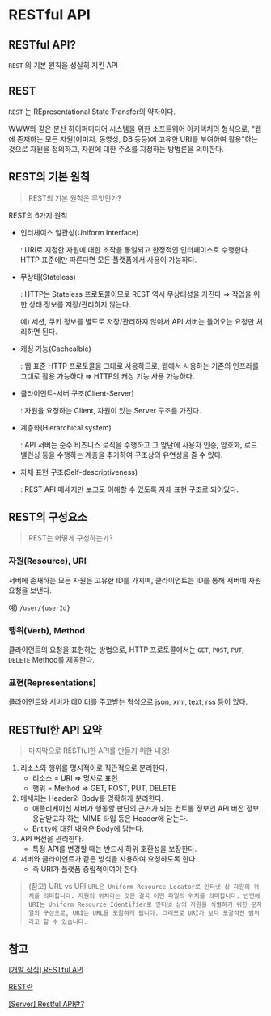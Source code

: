# RESTful API

## RESTful API?

`REST` 의 기본 원칙을 성실히 지킨 API

## REST

`REST` 는 REpresentational State Transfer의 약자이다. 

WWW와 같은 분산 하이퍼미디어 시스템을 위한 소프트웨어 아키텍처의 형식으로, "웹에 존재하는 모든 자원(이미지, 동영상, DB 등등)에 고유한 URI를 부여하여 활용"하는 것으로 자원을 정의하고, 자원에 대한 주소를 지정하는 방법론을 의미한다.

## REST의 기본 원칙

> REST의 기본 원칙은 무엇인가?

REST의 6가지 원칙

- 인터체이스 일관성(Uniform Interface)

    : URI로 지정한 자원에 대한 조작을 통일되고 한정적인 인터페이스로 수행한다. HTTP 표준에만 따른다면 모든 플랫폼에서 사용이 가능하다.

- 무상태(Stateless)

    : HTTP는 Stateless 프로토콜이므로 REST 역시 무상태성을 가진다 ⇒ 작업을 위한 상태 정보를 저장/관리하지 않는다.

    예) 세션, 쿠키 정보를 별도로 저장/관리하지 않아서 API 서버는 들어오는 요청만 처리하면 된다.

- 캐싱 가능(Cachealble)

    : 웹 표준 HTTP 프로토콜을 그대로 사용하므로, 웹에서 사용하는 기존의 인프라를 그대로 활용 가능하다 ⇒ HTTP의 캐싱 기능 사용 가능하다.

- 클라이언트-서버 구조(Client-Server)

    : 자원을 요청하는 Client, 자원이 있는 Server 구조를 가진다.

- 계층화(Hierarchical system)

    : API 서버는 순수 비즈니스 로직을 수행하고 그 앞단에 사용자 인증, 암호화, 로드 밸런싱 등을 수행하는 계층을 추가하여 구조상의 유연성을 줄 수 있다.

- 자체 표현 구조(Self-descriptiveness)

    : REST API 메세지만 보고도 이해할 수 있도록 자체 표현 구조로 되어있다.

## REST의 구성요소

> REST는 어떻게 구성하는가?

### 자원(Resource), URI

서버에 존재하는 모든 자원은 고유한 ID를 가지며, 클라이언트는 ID를 통해  서버에 자원 요청을 보낸다. 

예) `/user/{userId}`

### 행위(Verb), Method

클라이언트의 요청을 표현하는 방법으로, HTTP 프로토콜에서는 `GET`,  `POST`, `PUT`, `DELETE` Method를 제공한다.

### 표현(Representations)

클라이언트와 서버가 데이터를 주고받는 형식으로 json, xml, text, rss 등이 있다.

## RESTful한 API 요약

> 마지막으로 RESTful한 API를 만들기 위한 내용!

1. 리소스와 행위를 명시적이로 직관적으로 분리한다.
    - 리소스 = URI ⇒ 명사로 표현
    - 행위 = Method ⇒ GET, POST, PUT, DELETE
2. 메세지는 Header와 Body를 명확하게 분리한다.
    - 애플리케이션 서버가 행동할 판단의 근거가 되는 컨트롤 정보인 API 버전 정보, 응담받고자 하는 MIME 타입 등은 Header에 담는다.
    - Entity에 대한 내용은 Body에 담는다.
3. API 버전을 관리한다.
    - 특정 API를 변경할 때는 반드시 하위 호환성을 보장한다.
4. 서버와 클라이언트가 같은 방식을 사용하여 요청하도록 한다.
    - 즉 URI가 플랫폼 중립적이여야 한다.

> (참고) URL vs URI
`URL은 Uniform Resource Locator로 인터넷 상 자원의 위치를 의미합니다. 자원의 위치라는 것은 결국 어떤 파일의 위치를 의미합니다. 반면에 URI는 Uniform Resource Identifier로 인터넷 상의 자원을 식별하기 위한 문자열의 구성으로, URI는 URL을 포함하게 됩니다. 그러므로 URI가 보다 포괄적인 범위라고 할 수 있습니다.`

## 참고

[[개발 상식] RESTful API](https://mizzo-dev.tistory.com/entry/RESTfulAPI)

[REST란](https://medium.com/@hckcksrl/rest%EB%9E%80-c602c3324196)

[[Server] Restful API란?](https://mangkyu.tistory.com/46)